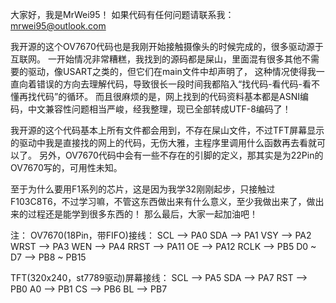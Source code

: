 大家好，我是MrWei95！
如果代码有任何问题请联系我：mrwei95@outlook.com

我开源的这个OV7670代码也是我刚开始接触摄像头的时候完成的，很多驱动源于互联网。
一开始情况非常糟糕，我找到的源码都是屎山，里面混有很多其他不需要的驱动，像USART之类的，但它们在main文件中却声明了，
这种情况使得我一直向着错误的方向去理解代码，导致很长一段时间我都陷入“找代码-看代码-看不懂再找代码”的循环。
而且很麻烦的是，网上找到的代码资料基本都是ASNI编码，中文兼容性问题相当严峻，经我整理，现已全部转成UTF-8编码了！

我开源的这个代码基本上所有文件都会用到，不存在屎山文件，不过TFT屏幕显示的驱动中我是直接找的网上的代码，无伤大雅，主程序里调用什么函数再去看就可以了。
另外，OV7670代码中会有一些不存在的引脚的定义，那其实是为22Pin的OV7670写的，可用性未知。

至于为什么要用F1系列的芯片，这是因为我学32刚刚起步，只接触过F103C8T6，不过学习嘛，不管这东西做出来有什么意义，至少我做出来了，做出来的过程还是能学到很多东西的！
那么最后，大家一起加油吧！

注：
OV7670(18Pin，带FIFO)接线：
SCL        -->        PA0
SDA        -->        PA1
VSY        -->        PA2
WRST       -->        PA3
WEN        -->        PA4
RRST       -->        PA11
OE         -->        PA12
RCLK       -->        PB5
D0 ~ D7    -->        PB8 ~ PB15

TFT(320x240，st7789驱动)屏幕接线：
SCL        -->        PA5
SDA        -->        PA7
RST        -->        PB0
A0         -->        PB1
CS         -->        PB6
BL         -->        PB7

